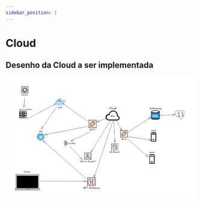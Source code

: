 ```yaml
---
sidebar_position: 1
---
```


# Cloud

## Desenho da Cloud a ser implementada

![Desenho Cloud](./assets/cloud.png)
